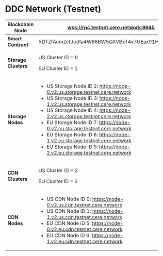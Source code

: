 # DDC Network (Testnet)

| **Blockchain Node**  | [wss://rpc.testnet.cere.network:9945](wss://rpc.testnet.cere.network:9945)                                                                                                                                                                                                                                                                                                                                                                                                                                |
| -------------------- | --------------------------------------------------------------------------------------------------------------------------------------------------------------------------------------------------------------------------------------------------------------------------------------------------------------------------------------------------------------------------------------------------------------------------------------------------------------------------------------------------------- |
| **Smart Contract**   | 5DTZfAcmZctJodfa4W88BW5QXVBxT4v7UEax91HZCArTih6U                                                                                                                                                                                                                                                                                                                                                                                                                                                          |
| **Storage Clusters** | <p>US Cluster ID = 0</p><p>EU Cluster ID = 1</p>                                                                                                                                                                                                                                                                                                                                                                                                                                                          |
| **Storage Nodes**    | <ul><li>US Storage Node ID 2: https://node-0.v2.us.storage.testnet.cere.network</li><li>US Storage Node ID 3: https://node-1.v2.us.storage.testnet.cere.network</li><li>US Storage Node ID 4: https://node-2.v2.us.storage.testnet.cere.network</li><li>EU Storage Node ID 7: https://node-0.v2.eu.storage.testnet.cere.network</li><li>EU Storage Node ID 8: https://node-1.v2.eu.storage.testnet.cere.network</li><li>EU Storage Node ID 9: https://node-2.v2.eu.storage.testnet.cere.network</li></ul> |
| **CDN Clusters**     | <p>US Cluster ID = 2</p><p>EU Cluster ID = 3</p>                                                                                                                                                                                                                                                                                                                                                                                                                                                          |
| **CDN Nodes**        | <ul><li>US CDN Node ID 0: https://node-0.v2.us.cdn.testnet.cere.network</li><li>US CDN Node ID 1: https://node-1.v2.us.cdn.testnet.cere.network</li><li>EU CDN Node ID 5: https://node-0.v2.eu.cdn.testnet.cere.network</li><li>EU CDN Node ID 6: https://node-1.v2.eu.cdn.testnet.cere.network</li></ul>                                                                                                                                                                                                 |

